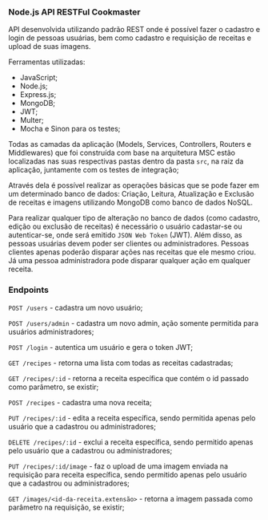 ### Node.js API RESTFul Cookmaster

API desenvolvida utilizando padrão REST onde é possível fazer o cadastro e login de pessoas usuárias, bem como cadastro e requisição de receitas e upload de suas imagens.

Ferramentas utilizadas:

- JavaScript;
- Node.js;
- Express.js;
- MongoDB;
- JWT;
- Multer;
- Mocha e Sinon para os testes;

Todas as camadas da aplicação (Models, Services, Controllers, Routers e Middlewares) que foi construída com base na arquitetura MSC estão localizadas nas suas respectivas pastas dentro da pasta `src`, na raiz da aplicação, juntamente com os testes de integração;

Através dela é possível realizar as operações básicas que se pode fazer em um determinado banco de dados: Criação, Leitura, Atualização e Exclusão de receitas e imagens utilizando MongoDB como banco de dados NoSQL.

Para realizar qualquer tipo de alteração no banco de dados (como cadastro, edição ou exclusão de receitas) é necessário o usuário cadastar-se ou autenticar-se, onde será emitido `JSON Web Token` (JWT). Além disso, as pessoas usuárias devem poder ser clientes ou administradores. Pessoas clientes apenas poderão disparar ações nas receitas que ele mesmo criou. Já uma pessoa administradora pode disparar qualquer ação em qualquer receita.

### Endpoints

`POST /users` - cadastra um novo usuário;

`POST /users/admin` - cadastra um novo admin, ação somente permitida para usuários administradores;

`POST /login` - autentica um usuário e gera o token JWT;

`GET /recipes` - retorna uma lista com todas as receitas cadastradas;

`GET /recipes/:id` - retorna a receita específica que contém o id passado como parâmetro, se existir;

`POST /recipes` - cadastra uma nova receita;

`PUT /recipes/:id` - edita a receita específica, sendo permitida apenas pelo usuário que a cadastrou ou administradores;

`DELETE /recipes/:id` - exclui a receita específica, sendo permitido apenas pelo usuário que a cadastrou ou administradores;

`PUT /recipes/:id/image` - faz o upload de uma imagem enviada na requisição para receita específica, sendo permitido apenas pelo usuário que a cadastrou ou administradores;

`GET /images/<id-da-receita.extensão>` - retorna a imagem passada como parâmetro na requisição, se existir;

